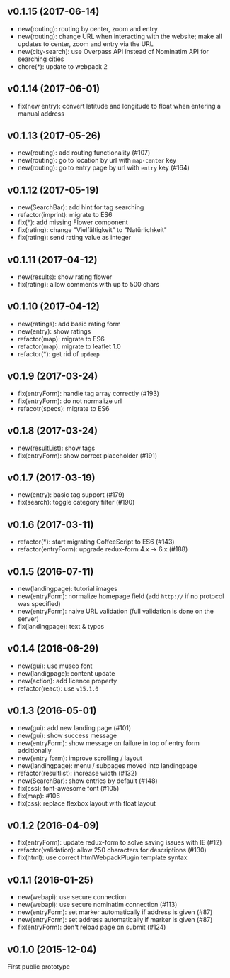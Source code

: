 ## v0.1.15 (2017-06-14)

- new(routing): routing by center, zoom and entry
- new(routing): change URL when interacting with the website; make all updates to center, zoom and entry via the URL
- new(city-search): use Overpass API instead of Nominatim API for searching cities
- chore(*): update to webpack 2

## v0.1.14 (2017-06-01)

- fix(new entry): convert latitude and longitude to float when entering a manual address

## v0.1.13 (2017-05-26)

- new(routing): add routing functionality (#107)
- new(routing): go to location by url with `map-center` key
- new(routing): go to entry page by url with `entry` key (#164)

## v0.1.12 (2017-05-19)

- new(SearchBar): add hint for tag searching
- refactor(imprint): migrate to ES6
- fix(*): add missing Flower component
- fix(rating): change "Vielfältigkeit" to "Natürlichkeit"
- fix(rating): send rating value as integer

## v0.1.11 (2017-04-12)

- new(results): show rating flower
- fix(rating): allow comments with up to 500 chars

## v0.1.10 (2017-04-12)

- new(ratings): add basic rating form
- new(entry): show ratings
- refactor(map): migrate to ES6
- refactor(map): migrate to leaflet 1.0
- refactor(*): get rid of `updeep`

## v0.1.9 (2017-03-24)

- fix(entryForm): handle tag array correctly (#193)
- fix(entryForm): do not normalize url
- refacotr(specs): migrate to ES6

## v0.1.8 (2017-03-24)

- new(resultList): show tags
- fix(entryForm): show correct placeholder (#191)

## v0.1.7 (2017-03-19)

- new(entry): basic tag support (#179)
- fix(search): toggle category filter (#190)

## v0.1.6 (2017-03-11)

- refactor(*): start migrating CoffeeScript to ES6 (#143)
- refactor(entryForm): upgrade redux-form 4.x -> 6.x (#188)

## v0.1.5 (2016-07-11)

- new(landingpage): tutorial images
- new(entryForm): normalize homepage field
  (add `http://` if no protocol was specified)
- new(entryForm): naive URL validation (full validation is done on the server)
- fix(landingpage): text & typos

## v0.1.4 (2016-06-29)

- new(gui): use museo font
- new(landigpage): content update
- new(action): add licence property
- refactor(react): use `v15.1.0`

## v0.1.3 (2016-05-01)

- new(gui): add new landing page (#101)
- new(gui): show success message
- new(entryForm): show message on failure in top of entry form additionally
- new(entry form): improve scrolling / layout
- new(landingpage): menu / subpages moved into landingpage
- refactor(resultlist): increase width (#132)
- new(SearchBar): show entries by default (#148)
- fix(css): font-awesome font (#105)
- fix(map): #106
- fix(css): replace flexbox layout with float layout

## v0.1.2 (2016-04-09)

- fix(entryForm): update redux-form to solve saving issues with IE (#12)
- refactor(validation): allow 250 characters for descriptions (#130)
- fix(html): use correct htmlWebpackPlugin template syntax

## v0.1.1 (2016-01-25)

- new(webapi): use secure connection
- new(webapi): use secure nominatim connection (#113)
- new(entryForm): set marker automatically if address is given (#87)
- new(entryForm): set address automatically if marker is given (#87)
- fix(entryForm): don't reload page on submit (#124)

## v0.1.0 (2015-12-04)

First public prototype
